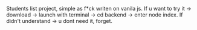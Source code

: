Students list project, simple as f*ck writen on vanila js.
If u want to try it -> download -> launch with terminal -> cd backend -> enter node index. 
If didn't understand -> u dont need it, forget.
